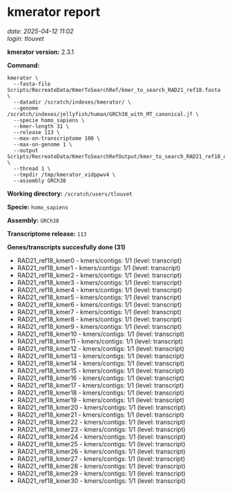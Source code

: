# kmerator report
*date: 2025-04-12 11:02*  
*login: tlouvet*

**kmerator version:** 2.3.1

**Command:**

```
kmerator \
  --fasta-file Scripts/RecreateData/KmerToSearchRef/kmer_to_search_RAD21_ref18.fasta \
  --datadir /scratch/indexes/kmerator/ \
  --genome /scratch/indexes/jellyfish/human/GRCh38_with_MT_canonical.jf \
  --specie homo_sapiens \
  --kmer-length 31 \
  --release 113 \
  --max-on-transcriptome 100 \
  --max-on-genome 1 \
  --output Scripts/RecreateData/KmerToSearchRefOutput/kmer_to_search_RAD21_ref18_output \
  --thread 1 \
  --tmpdir /tmp/kmerator_vidppwv4 \
  --assembly GRCh38
```

**Working directory:** `/scratch/users/tlouvet`

**Specie:** `homo_sapiens`

**Assembly:** `GRCh38`

**Transcriptome release:** `113`

**Genes/transcripts succesfully done (31)**

- RAD21_ref18_kmer0 - kmers/contigs: 1/1 (level: transcript)
- RAD21_ref18_kmer1 - kmers/contigs: 1/1 (level: transcript)
- RAD21_ref18_kmer2 - kmers/contigs: 1/1 (level: transcript)
- RAD21_ref18_kmer3 - kmers/contigs: 1/1 (level: transcript)
- RAD21_ref18_kmer4 - kmers/contigs: 1/1 (level: transcript)
- RAD21_ref18_kmer5 - kmers/contigs: 1/1 (level: transcript)
- RAD21_ref18_kmer6 - kmers/contigs: 1/1 (level: transcript)
- RAD21_ref18_kmer7 - kmers/contigs: 1/1 (level: transcript)
- RAD21_ref18_kmer8 - kmers/contigs: 1/1 (level: transcript)
- RAD21_ref18_kmer9 - kmers/contigs: 1/1 (level: transcript)
- RAD21_ref18_kmer10 - kmers/contigs: 1/1 (level: transcript)
- RAD21_ref18_kmer11 - kmers/contigs: 1/1 (level: transcript)
- RAD21_ref18_kmer12 - kmers/contigs: 1/1 (level: transcript)
- RAD21_ref18_kmer13 - kmers/contigs: 1/1 (level: transcript)
- RAD21_ref18_kmer14 - kmers/contigs: 1/1 (level: transcript)
- RAD21_ref18_kmer15 - kmers/contigs: 1/1 (level: transcript)
- RAD21_ref18_kmer16 - kmers/contigs: 1/1 (level: transcript)
- RAD21_ref18_kmer17 - kmers/contigs: 1/1 (level: transcript)
- RAD21_ref18_kmer18 - kmers/contigs: 1/1 (level: transcript)
- RAD21_ref18_kmer19 - kmers/contigs: 1/1 (level: transcript)
- RAD21_ref18_kmer20 - kmers/contigs: 1/1 (level: transcript)
- RAD21_ref18_kmer21 - kmers/contigs: 1/1 (level: transcript)
- RAD21_ref18_kmer22 - kmers/contigs: 1/1 (level: transcript)
- RAD21_ref18_kmer23 - kmers/contigs: 1/1 (level: transcript)
- RAD21_ref18_kmer24 - kmers/contigs: 1/1 (level: transcript)
- RAD21_ref18_kmer25 - kmers/contigs: 1/1 (level: transcript)
- RAD21_ref18_kmer26 - kmers/contigs: 1/1 (level: transcript)
- RAD21_ref18_kmer27 - kmers/contigs: 1/1 (level: transcript)
- RAD21_ref18_kmer28 - kmers/contigs: 1/1 (level: transcript)
- RAD21_ref18_kmer29 - kmers/contigs: 1/1 (level: transcript)
- RAD21_ref18_kmer30 - kmers/contigs: 1/1 (level: transcript)
